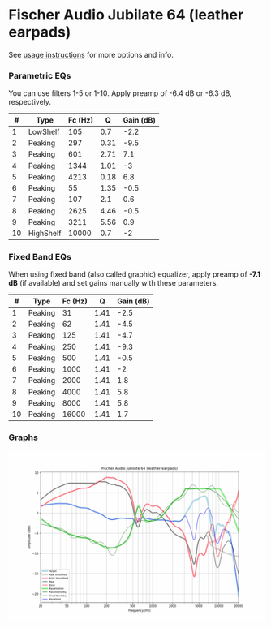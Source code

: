 # Fischer Audio Jubilate 64 (leather earpads)
See [usage instructions](https://github.com/jaakkopasanen/AutoEq#usage) for more options and info.

### Parametric EQs
You can use filters 1-5 or 1-10. Apply preamp of -6.4 dB or -6.3 dB, respectively.

|   # | Type      |   Fc (Hz) |    Q |   Gain (dB) |
|-----|-----------|-----------|------|-------------|
|   1 | LowShelf  |       105 | 0.7  |        -2.2 |
|   2 | Peaking   |       297 | 0.31 |        -9.5 |
|   3 | Peaking   |       601 | 2.71 |         7.1 |
|   4 | Peaking   |      1344 | 1.01 |        -3   |
|   5 | Peaking   |      4213 | 0.18 |         6.8 |
|   6 | Peaking   |        55 | 1.35 |        -0.5 |
|   7 | Peaking   |       107 | 2.1  |         0.6 |
|   8 | Peaking   |      2625 | 4.46 |        -0.5 |
|   9 | Peaking   |      3211 | 5.56 |         0.9 |
|  10 | HighShelf |     10000 | 0.7  |        -2   |

### Fixed Band EQs
When using fixed band (also called graphic) equalizer, apply preamp of **-7.1 dB** (if available) and set gains manually with these parameters.

|   # | Type    |   Fc (Hz) |    Q |   Gain (dB) |
|-----|---------|-----------|------|-------------|
|   1 | Peaking |        31 | 1.41 |        -2.5 |
|   2 | Peaking |        62 | 1.41 |        -4.5 |
|   3 | Peaking |       125 | 1.41 |        -4.7 |
|   4 | Peaking |       250 | 1.41 |        -9.3 |
|   5 | Peaking |       500 | 1.41 |        -0.5 |
|   6 | Peaking |      1000 | 1.41 |        -2   |
|   7 | Peaking |      2000 | 1.41 |         1.8 |
|   8 | Peaking |      4000 | 1.41 |         5.8 |
|   9 | Peaking |      8000 | 1.41 |         5.8 |
|  10 | Peaking |     16000 | 1.41 |         1.7 |

### Graphs
![](./Fischer%20Audio%20Jubilate%2064%20(leather%20earpads).png)
